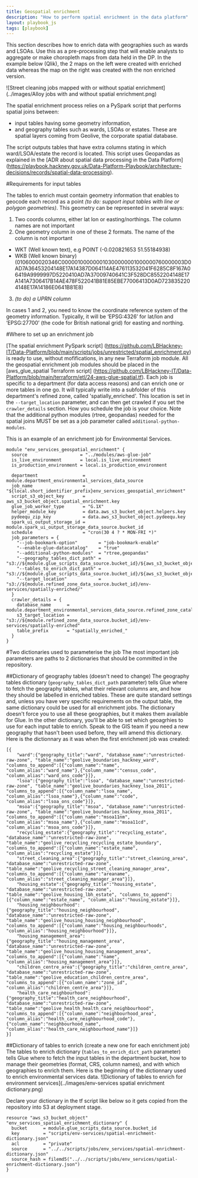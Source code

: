 ```yaml
---
title: Geospatial enrichment
description: "How to perform spatial enrichment in the data platform"
layout: playbook_js
tags: [playbook]
---
```


This section describes how to enrich data with geographies such as wards and LSOAs. 
Use this as a pre-processing step that will enable analysts to aggregate or make choropleth maps from data held in the DP. In the example below (Qlik), the 2 maps on the left were created with enriched data whereas the map on the right was created with the non enriched version.

![Street cleaning jobs mapped with or without spatial enrichment](../images/Alloy jobs with and without spatial enrichment.png)

The spatial enrichment process relies on a PySpark script that performs spatial joins between: 
- input tables having some geometry information, 
- and geography tables such as wards, LSOAs or estates. These are spatial layers coming from Geolive, the corporate spatial database. 

The script outputs tables that have extra columns stating in which ward/LSOA/estate the record is located.
This script uses Geopandas as explained in the [ADR about spatial data processing in the Data Platform] (https://playbook.hackney.gov.uk/Data-Platform-Playbook/architecture-decisions/records/spatial-data-processing).

#Requirements for input tables

The tables to enrich must contain geometry information that enables to geocode each record as a point *(to do: support input tables with line or polygon geometries)*. This geometry can be represented in several ways:
1. Two coords columns, either lat lon or easting/northings. The column names are not important
2. One geometry column in one of these 2 formats. The name of the column is not important
- WKT (Well known text), e.g POINT (-0.020821653 51.55184938) 
- WKB (Well known binary) (0106000020346C000001000000010300000001000000760000003D0AD7A36453204148E17A14387D064114AE476113532041F6285C8F167A06419A9999997D5220410AD7A37009740641C3F528DC8552204148E17A141A7306417B14AE478F522041B81E85EBE77006413D0AD7238352204148E17A14186E0641B81E8)
3. *(to do) a UPRN column*

In cases 1 and 2, you need to know the coordinate reference system of the geometry information. Typically, it will be ‘EPSG:4326’ for lat/lon and ‘EPSG:27700’ (the code for British national grid) for easting and northing.

#Where to set up an enrichment job

[The spatial enrichment PySpark script] (https://github.com/LBHackney-IT/Data-Platform/blob/main/scripts/jobs/unrestricted/spatial_enrichment.py) is ready to use, without mofifications, in any new Terraform job module. All the geospatial enrichment job modules should be placed in the [aws_glue_spatial Terraform script] (https://github.com/LBHackney-IT/Data-Platform/blob/main/terraform/etl/24-aws-glue-spatial.tf). Each job is specific to a department (for data access reasons) and can enrich one or more tables in one go. It will typically write into a subfolder of this department's refined zone, called 'spatially_enriched'. This location is set in the `--target_location` parameter, and can then get crawled if you set the `crawler_details` section. How you schedule the job is your choice. Note that the additional python modules (rtree, geopandas) needed for the spatial joins MUST be set as a job parameter called `additional-python-modules`.

This is an example of an enrichment job for Environmental Services.

```
module "env_services_geospatial_enrichment" {
  source                    = "../modules/aws-glue-job"
  is_live_environment       = local.is_live_environment
  is_production_environment = local.is_production_environment

  department                 = module.department_environmental_services_data_source
  job_name                   = "${local.short_identifier_prefix}env_services_geospatial_enrichment"
  script_s3_object_key       = aws_s3_bucket_object.spatial_enrichment.key
  glue_job_worker_type       = "G.1X"
  helper_module_key          = data.aws_s3_bucket_object.helpers.key
  pydeequ_zip_key            = data.aws_s3_bucket_object.pydeequ.key
  spark_ui_output_storage_id = module.spark_ui_output_storage_data_source.bucket_id
  schedule                   = "cron(30 4 ? * MON-FRI *)"
  job_parameters = {
    "--job-bookmark-option"        = "job-bookmark-enable"
    "--enable-glue-datacatalog"    = "true"
    "--additional-python-modules"  = "rtree,geopandas"
    "--geography_tables_dict_path" = "s3://${module.glue_scripts_data_source.bucket_id}/${aws_s3_bucket_object.geography_tables_dictionary.key}"
    "--tables_to_enrich_dict_path" = "s3://${module.glue_scripts_data_source.bucket_id}/${aws_s3_bucket_object.env_services_spatial_enrichment_dictionary.key}"
    "--target_location"            = "s3://${module.refined_zone_data_source.bucket_id}/env-services/spatially-enriched/"
  }
  crawler_details = {
    database_name      = module.department_environmental_services_data_source.refined_zone_catalog_database_name
    s3_target_location = "s3://${module.refined_zone_data_source.bucket_id}/env-services/spatially-enriched"
    table_prefix       = "spatially_enriched_"
  }
}
```
#Two dictionaries used to parameterise the job
The most important job parameters are paths to 2 dictionaries that should be committed in the repository. 

##Dictionary of geography tables (doesn't need to change)
The geography tables dictionary (`geography_tables_dict_path` parameter) tells Glue where to fetch the geography tables, what their relevant columns are, and how they should be labelled in enriched tables. These are quite standard settings and, unless you have very specific requirements on the output table, the same dictionary could be used for all enrichment jobs. The dictionary doesn't force you to use all these geographies, but it makes them available for Glue. In the other dictionary, you'll be able to set which geoagrhies to use for each input table to enrich. Speak to the GIS team if you need a new geography that hasn't been used before, they will amend this dictionary. Here is the dictionnary as it was when the first enrichment job was created:

```
[{
    "ward":{"geography_title":"ward", "database_name":"unrestricted-raw-zone", "table_name":"geolive_boundaries_hackney_ward", "columns_to_append":[{"column_name":"name", "column_alias":"ward_name"},{"column_name":"census_code", "column_alias":"ward_ons_code"}]},
    "lsoa":{"geography_title":"lsoa", "database_name":"unrestricted-raw-zone", "table_name":"geolive_boundaries_hackney_lsoa_2011", "columns_to_append":[{"column_name":"lsoa_name", "column_alias":"lsoa_name"},{"column_name":"code", "column_alias":"lsoa_ons_code"}]},
    "msoa":{"geography_title":"msoa", "database_name":"unrestricted-raw-zone", "table_name":"geolive_boundaries_hackney_msoa_2011", "columns_to_append":[{"column_name":"msoa11nm", "column_alias":"msoa_name"},{"column_name":"msoa11cd", "column_alias":"msoa_ons_code"}]},
    "recycling_estate":{"geography_title":"recycling_estate", "database_name":"unrestricted-raw-zone", "table_name":"geolive_recycling_recycling_estate_boundary", "columns_to_append":[{"column_name":"estate_name", "column_alias":"recycling_estate"}]},
    "street_cleaning_area":{"geography_title":"street_cleaning_area", "database_name":"unrestricted-raw-zone", "table_name":"geolive_recycling_street_cleaning_manager_area", "columns_to_append":[{"column_name":"areaname", "column_alias":"street_cleaning_manager_area"}]},
    "housing_estate":{"geography_title":"housing_estate", "database_name":"unrestricted-raw-zone", "table_name":"geolive_housing_lbh_estate", "columns_to_append":[{"column_name":"estate_name", "column_alias":"housing_estate"}]},
    "housing_neighbourhood":{"geography_title":"housing_neighbourhood", "database_name":"unrestricted-raw-zone", "table_name":"geolive_housing_housing_neighbourhood", "columns_to_append":[{"column_name":"housing_neighbourhoods", "column_alias":"housing_neighbourhood"}]},
    "housing_management_area":{"geography_title":"housing_management_area", "database_name":"unrestricted-raw-zone", "table_name":"geolive_housing_housing_management_area", "columns_to_append":[{"column_name":"name", "column_alias":"housing_management_area"}]},
    "children_centre_area":{"geography_title":"children_centre_area", "database_name":"unrestricted-raw-zone", "table_name":"geolive_education_children_centre_area", "columns_to_append":[{"column_name":"zone_id", "column_alias":"children_centre_area"}]},
    "health_care_neighbourhood":{"geography_title":"health_care_neighbourhood", "database_name":"unrestricted-raw-zone", "table_name":"geolive_health_health_care_neighbourhood", "columns_to_append":[{"column_name":"neighbourhood_area", "column_alias":"health_care_neighbourhood_code"},{"column_name":"neighbourhood_name", "column_alias":"health_care_neighbourhood_name"}]}
}]
```

##Dictionary of tables to enrich (create a new one for each enrichment job)
The tables to enrich dictionary (`tables_to_enrich_dict_path` parameter) tells Glue where to fetch the input tables in the department bucket, how to manage their geometries (format, CRS, column names), and with which geographies to enrich them. Here is the beginning of the dictionnary used to enrich environmental services data.
![Dictionary of tables to enrich for environment services](../images/env-services spatial enrichment dictionary.png)



Declare your dictionary in the tf script like below so it gets copied from the repository into S3 at deployment stage.

```
resource "aws_s3_bucket_object" "env_services_spatial_enrichment_dictionary" {
  bucket      = module.glue_scripts_data_source.bucket_id
  key         = "scripts/env-services/spatial-enrichment-dictionary.json"
  acl         = "private"
  source      = "../../scripts/jobs/env_services/spatial-enrichment-dictionary.json"
  source_hash = filemd5("../../scripts/jobs/env_services/spatial-enrichment-dictionary.json")
}
```



